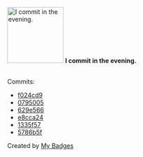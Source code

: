 <img src="https://github.com/my-badges/my-badges/blob/master/src/all-badges/time-of-commit/evening-commits.png?raw=true" alt="I commit in the evening." title="I commit in the evening." width="128">
<strong>I commit in the evening.</strong>
<br><br>

Commits:

- <a href="https://github.com/qoomon/otp-authenticator-webapp/commit/f024cd96b83dbe1f22db48b1dd1b4d651310d648">f024cd9</a>
- <a href="https://github.com/qoomon/otp-authenticator-webapp/commit/0795005689b0844a5dd81c2f8d580aa306fd2001">0795005</a>
- <a href="https://github.com/qoomon/maven-git-versioning-extension/commit/629e5662c80a7b60d997d99e7f4c0f537d01aad1">629e566</a>
- <a href="https://github.com/qoomon/maven-git-versioning-extension/commit/e8cca242472b5b20a9109e36449c52fdd11b15e0">e8cca24</a>
- <a href="https://github.com/qoomon/actions--create-commit/commit/1335f5783020df726e649169da3a36a0cfd29fa7">1335f57</a>
- <a href="https://github.com/qoomon/actions--create-tag/commit/5786b5fcd1436b5a2662f04769914c9fb7868734">5786b5f</a>


Created by <a href="https://github.com/my-badges/my-badges">My Badges</a>